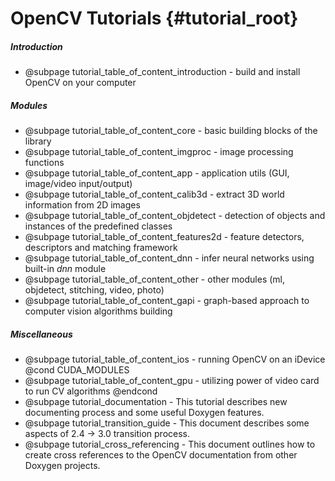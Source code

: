 OpenCV Tutorials {#tutorial_root}
================

##### Introduction
- @subpage tutorial_table_of_content_introduction - build and install OpenCV on your computer

##### Modules
- @subpage tutorial_table_of_content_core - basic building blocks of the library
- @subpage tutorial_table_of_content_imgproc - image processing functions
- @subpage tutorial_table_of_content_app - application utils (GUI, image/video input/output)
- @subpage tutorial_table_of_content_calib3d - extract 3D world information from 2D images
- @subpage tutorial_table_of_content_objdetect - detection of objects and instances of the predefined classes
- @subpage tutorial_table_of_content_features2d - feature detectors, descriptors and matching framework
- @subpage tutorial_table_of_content_dnn - infer neural networks using built-in _dnn_ module
- @subpage tutorial_table_of_content_other - other modules (ml, objdetect, stitching, video, photo)
- @subpage tutorial_table_of_content_gapi - graph-based approach to computer vision algorithms building

##### Miscellaneous
- @subpage tutorial_table_of_content_ios - running OpenCV on an iDevice
@cond CUDA_MODULES
- @subpage tutorial_table_of_content_gpu - utilizing power of video card to run CV algorithms
@endcond
- @subpage tutorial_documentation - This tutorial describes new documenting process and some useful Doxygen features.
- @subpage tutorial_transition_guide - This document describes some aspects of 2.4 -> 3.0 transition process.
- @subpage tutorial_cross_referencing - This document outlines how to create cross references to the OpenCV documentation from other Doxygen projects.
